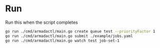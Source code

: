 # Run

Run this when the script completes

```bash
go run ./cmd/armadactl/main.go create queue test --priorityFactor 1
go run ./cmd/armadactl/main.go submit ./example/jobs.yaml
go run ./cmd/armadactl/main.go watch test job-set-1
```